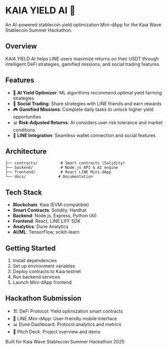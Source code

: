 # KAIA YIELD AI 🤖

An AI-powered stablecoin yield optimization Mini-dApp for the Kaia Wave Stablecoin Summer Hackathon.

## Overview

KAIA YIELD AI helps LINE users maximize returns on their USDT through intelligent DeFi strategies, gamified missions, and social trading features.

## Features

- 🤖 **AI Yield Optimizer**: ML algorithms recommend optimal yield farming strategies
- 👥 **Social Trading**: Share strategies with LINE friends and earn rewards  
- 🎮 **Gamified Missions**: Complete daily tasks to unlock higher yield opportunities
- 📊 **Risk-Adjusted Returns**: AI considers user risk tolerance and market conditions
- 📱 **LINE Integration**: Seamless wallet connection and social features

## Architecture

```
├── contracts/          # Smart contracts (Solidity)
├── backend/            # Node.js API & AI engine
├── frontend/           # React LINE Mini-dApp
└── docs/              # Documentation
```

## Tech Stack

- **Blockchain**: Kaia (EVM-compatible)
- **Smart Contracts**: Solidity, Hardhat
- **Backend**: Node.js, Express, Python (AI)
- **Frontend**: React, LINE LIFF SDK
- **Analytics**: Dune Analytics
- **AI/ML**: TensorFlow, scikit-learn

## Getting Started

1. Install dependencies
2. Set up environment variables
3. Deploy contracts to Kaia testnet
4. Run backend services
5. Launch Mini-dApp frontend

## Hackathon Submission

- 🏗️ DeFi Protocol: Yield optimization smart contracts
- 📱 LINE Mini-dApp: User-friendly mobile interface
- 📊 Dune Dashboard: Protocol analytics and metrics
- 🎯 Pitch Deck: Project overview and demo

Built for Kaia Wave Stablecoin Summer Hackathon 2025